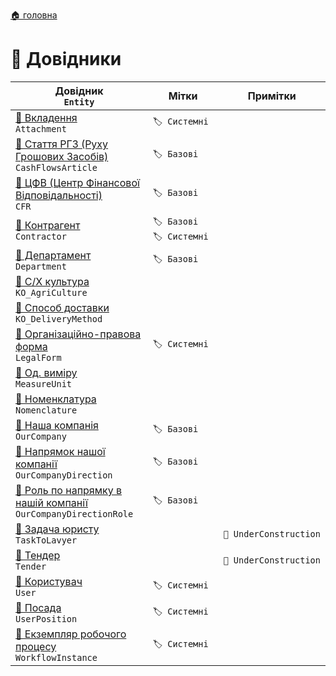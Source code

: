 ﻿[🏠 головна](../README.MD)

#  📘 Довідники

| Довідник </br> `Entity` | Мітки | Примітки |
| --- | --- | --- |
| [📘 Вкладення](./Attachment.md) </br> `Attachment` | `🏷️ Системні` | |
| [📘 Стаття РГЗ (Руху Грошових Засобів)](./CashFlowsArticle.md) </br> `CashFlowsArticle` | `🏷️ Базові` | |
| [📘 ЦФВ (Центр Фінансової Відповідальності)](./CFR.md) </br> `CFR` | `🏷️ Базові`  | |
| [📘 Контрагент](./Contractor.md) </br> `Contractor` | `🏷️ Базові` `🏷️ Системні`  | |
| [📘 Департамент](./Department.md) </br> `Department` | `🏷️ Базові`  | |
| [📘 С/Х культура](./KO_AgriCulture.md) </br> `KO_AgriCulture` |  |  |
| [📘 Способ доставки](./KO_DeliveryMethod.md) </br> `KO_DeliveryMethod` |  |  |
| [📘 Організаційно-правова форма](./LegalForm.md) </br> `LegalForm` | `🏷️ Системні`  |  |
| [📘 Од. виміру](./MeasureUnit.md) </br> `MeasureUnit` | | |
| [📘 Номенклатура](./Nomenclature.md) </br> `Nomenclature`  | | |
| [📘 Наша компанія](./OurCompany.md) </br> `OurCompany` | `🏷️ Базові`  | |
| [📘 Напрямок нашої компанії](./OurCompanyDirection.md) </br> `OurCompanyDirection` | `🏷️ Базові`  | |
| [📘 Роль по напрямку в нашій компанії](./OurCompanyDirectionRole.md) </br> `OurCompanyDirectionRole` | `🏷️ Базові`  | |
| [📘 Задача юристу](./TaskToLavyer.md) </br> `TaskToLavyer`  | | `🚧 UnderConstruction` |
| [📘 Тендер](./Tender.md) </br> `Tender`  | | `🚧 UnderConstruction` |
| [📘 Користувач](./User.md) </br> `User`  | `🏷️ Системні`  | |
| [📘 Посада](./UserPosition.md) </br> `UserPosition` | `🏷️ Системні`  | |
| [📘 Екземпляр робочого процесу](./WorkflowInstance.md) </br> `WorkflowInstance` | `🏷️ Системні`  | |